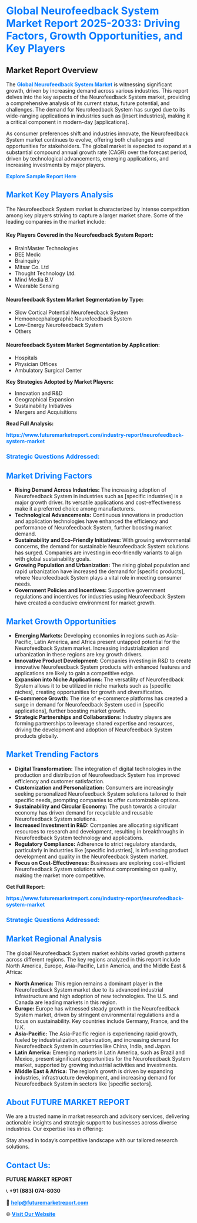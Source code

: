 <h1 style="color: #007BFF;">Global Neurofeedback System Market Report 2025-2033: Driving Factors, Growth Opportunities, and Key Players</h1>

<section id="overview">
<h2>Market Report Overview</h2>
<p>The <a href="https://www.futuremarketreport.com/industry-report/neurofeedback-system-market" style="color: #007BFF; text-decoration: none;"><strong>Global Neurofeedback System Market</strong></a> is witnessing significant growth, driven by increasing demand across various industries. This report delves into the key aspects of the Neurofeedback System market, providing a comprehensive analysis of its current status, future potential, and challenges. The demand for Neurofeedback System has surged due to its wide-ranging applications in industries such as [insert industries], making it a critical component in modern-day [applications].</p>
<p>As consumer preferences shift and industries innovate, the Neurofeedback System market continues to evolve, offering both challenges and opportunities for stakeholders. The global market is expected to expand at a substantial compound annual growth rate (CAGR) over the forecast period, driven by technological advancements, emerging applications, and increasing investments by major players.</p>
</section>

<section id="overview">
<p><a href="https://www.futuremarketreport.com/request-sample/reportId=99537" style="color: #007BFF; text-decoration: none;"><strong>Explore Sample Report Here</strong></a></p>
</section>

<section id="key-players">
<h2 style="color: #007BFF;">Market Key Players Analysis</h2>
<p>The Neurofeedback System market is characterized by intense competition among key players striving to capture a larger market share. Some of the leading companies in the market include:</p>
<h4>Key Players Covered in the Neurofeedback System Report:</h4>
<ul><li>BrainMaster Technologies</li><li>BEE Medic</li><li>Brainquiry</li><li>Mitsar Co. Ltd</li><li>Thought Technology Ltd.</li><li>Mind Media B.V</li><li>Wearable Sensing</li></ul>
<h4>Neurofeedback System Market Segmentation by Type:</h4>
<ul><li>Slow Cortical Potential Neurofeedback System</li><li>Hemoencephalographic Neurofeedback System</li><li>Low-Energy Neurofeedback System</li><li>Others</li></ul>

<h4>Neurofeedback System Market Segmentation by Application:</h4>
<ul><li>Hospitals</li><li>Physician Offices</li><li>Ambulatory Surgical Center</li></ul>
<p><strong>Key Strategies Adopted by Market Players:</strong></p>
<ul>
<li>Innovation and R&D</li>
<li>Geographical Expansion</li>
<li>Sustainability Initiatives</li>
<li>Mergers and Acquisitions</li>
</ul>
</section>

<section>
<p><strong>Read Full Analysis: </strong></p><a href="https://www.futuremarketreport.com/industry-report/neurofeedback-system-market" style="color: #007BFF; text-decoration: none;"><strong>https://www.futuremarketreport.com/industry-report/neurofeedback-system-market</strong></a>
<h3 style="color: #007BFF;">Strategic Questions Addressed:</h3>
</section>

<section id="driving-factors">
<h2 style="color: #007BFF;">Market Driving Factors</h2>
<ul>
<li><strong>Rising Demand Across Industries:</strong> The increasing adoption of Neurofeedback System in industries such as [specific industries] is a major growth driver. Its versatile applications and cost-effectiveness make it a preferred choice among manufacturers.</li>
<li><strong>Technological Advancements:</strong> Continuous innovations in production and application technologies have enhanced the efficiency and performance of Neurofeedback System, further boosting market demand.</li>
<li><strong>Sustainability and Eco-Friendly Initiatives:</strong> With growing environmental concerns, the demand for sustainable Neurofeedback System solutions has surged. Companies are investing in eco-friendly variants to align with global sustainability goals.</li>
<li><strong>Growing Population and Urbanization:</strong> The rising global population and rapid urbanization have increased the demand for [specific products], where Neurofeedback System plays a vital role in meeting consumer needs.</li>
<li><strong>Government Policies and Incentives:</strong> Supportive government regulations and incentives for industries using Neurofeedback System have created a conducive environment for market growth.</li>
</ul>
</section>

<section id="growth-opportunities">
<h2 style="color: #007BFF;">Market Growth Opportunities</h2>
<ul>
<li><strong>Emerging Markets:</strong> Developing economies in regions such as Asia-Pacific, Latin America, and Africa present untapped potential for the Neurofeedback System market. Increasing industrialization and urbanization in these regions are key growth drivers.</li>
<li><strong>Innovative Product Development:</strong> Companies investing in R&D to create innovative Neurofeedback System products with enhanced features and applications are likely to gain a competitive edge.</li>
<li><strong>Expansion into Niche Applications:</strong> The versatility of Neurofeedback System allows it to be utilized in niche markets such as [specific niches], creating opportunities for growth and diversification.</li>
<li><strong>E-commerce Growth:</strong> The rise of e-commerce platforms has created a surge in demand for Neurofeedback System used in [specific applications], further boosting market growth.</li>
<li><strong>Strategic Partnerships and Collaborations:</strong> Industry players are forming partnerships to leverage shared expertise and resources, driving the development and adoption of Neurofeedback System products globally.</li>
</ul>
</section>

<section id="trending-factors">
<h2 style="color: #007BFF;">Market Trending Factors</h2>
<ul>
<li><strong>Digital Transformation:</strong> The integration of digital technologies in the production and distribution of Neurofeedback System has improved efficiency and customer satisfaction.</li>
<li><strong>Customization and Personalization:</strong> Consumers are increasingly seeking personalized Neurofeedback System solutions tailored to their specific needs, prompting companies to offer customizable options.</li>
<li><strong>Sustainability and Circular Economy:</strong> The push towards a circular economy has driven demand for recyclable and reusable Neurofeedback System solutions.</li>
<li><strong>Increased Investment in R&D:</strong> Companies are allocating significant resources to research and development, resulting in breakthroughs in Neurofeedback System technology and applications.</li>
<li><strong>Regulatory Compliance:</strong> Adherence to strict regulatory standards, particularly in industries like [specific industries], is influencing product development and quality in the Neurofeedback System market.</li>
<li><strong>Focus on Cost-Effectiveness:</strong> Businesses are exploring cost-efficient Neurofeedback System solutions without compromising on quality, making the market more competitive.</li>
</ul>
</section>

<section>
<p><strong>Get Full Report: </strong></p><a href="https://www.futuremarketreport.com/industry-report/neurofeedback-system-market" style="color: #007BFF; text-decoration: none;"><strong>https://www.futuremarketreport.com/industry-report/neurofeedback-system-market</strong></a>
<h3 style="color: #007BFF;">Strategic Questions Addressed:</h3>
</section>


<section id="regional-analysis">
<h2 style="color: #007BFF;">Market Regional Analysis</h2>
<p>The global Neurofeedback System market exhibits varied growth patterns across different regions. The key regions analyzed in this report include North America, Europe, Asia-Pacific, Latin America, and the Middle East & Africa:</p>
<ul>
<li><strong>North America:</strong> This region remains a dominant player in the Neurofeedback System market due to its advanced industrial infrastructure and high adoption of new technologies. The U.S. and Canada are leading markets in this region.</li>
<li><strong>Europe:</strong> Europe has witnessed steady growth in the Neurofeedback System market, driven by stringent environmental regulations and a focus on sustainability. Key countries include Germany, France, and the U.K.</li>
<li><strong>Asia-Pacific:</strong> The Asia-Pacific region is experiencing rapid growth, fueled by industrialization, urbanization, and increasing demand for Neurofeedback System in countries like China, India, and Japan.</li>
<li><strong>Latin America:</strong> Emerging markets in Latin America, such as Brazil and Mexico, present significant opportunities for the Neurofeedback System market, supported by growing industrial activities and investments.</li>
<li><strong>Middle East & Africa:</strong> The region’s growth is driven by expanding industries, infrastructure development, and increasing demand for Neurofeedback System in sectors like [specific sectors].</li>
</ul>
</section>

<footer>
<h2 style="color: #007BFF;">About FUTURE MARKET REPORT</h2>
<p>We are a trusted name in market research and advisory services, delivering actionable insights and strategic support to businesses across diverse industries. Our expertise lies in offering:</p>

<p>Stay ahead in today’s competitive landscape with our tailored research solutions.</p>

<h2 style="color: #007BFF;">Contact Us:</h2>
<p><strong>FUTURE MARKET REPORT</strong></p>
<p>📞 <strong>+91 (883) 074-8030</strong></p>
<p>📧 <strong><a href="mailto:help@futuremarketreport.com" style="color: #007BFF;">help@futuremarketreport.com</a></strong></p>
<p>🌐 <strong><a href="https://www.futuremarketreport.com/" style="color: #007BFF;">Visit Our Website</a></strong></p>
</footer>